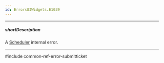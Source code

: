 ```yaml
---
id: ErrorsUIWidgets.E1039
---
```

---
##### shortDescription
A [Scheduler](/api-reference/10%20UI%20Widgets/dxScheduler/dxScheduler.md '/Documentation/ApiReference/UI_Widgets/dxScheduler/') internal error.

---
#include common-ref-error-submitticket